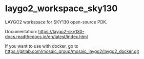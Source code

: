 # laygo2_workspace_sky130
LAYGO2 workspace for SKY130 open-source PDK. 

Documentation: https://laygo2-sky130-docs.readthedocs.io/en/latest/index.html

If you want to use with docker, go to https://gitlab.com/mosaic_group/mosaic_laygo2/laygo2_docker.git
